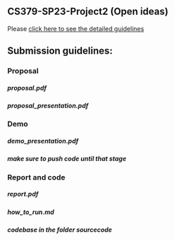 ## CS379-SP23-Project2 (Open ideas)

Please [click here to see the detailed guidelines](https://docs.google.com/document/d/1Rb5u349wjnxLsxhTSGT01cDK8hyr8FhvE8Pq9hPsVbA/edit?usp=sharing)

## Submission guidelines:

### Proposal

##### proposal.pdf

##### proposal_presentation.pdf
  
### Demo 

##### demo_presentation.pdf  
 
##### make sure to push code until that stage

### Report and code 

##### report.pdf 
 
##### how_to_run.md
 
##### codebase in the folder sourcecode
